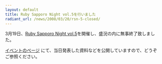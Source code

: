 ```yaml
---
layout: default
title: Ruby Sapporo Night vol.5を行いました
radiant_url: /news/2008/03/20/rsn-5-closed/
---
```

3月19日、[Ruby Sapporo Night vol.5](http://ruby-sapporo.org/news/2008/02/25/rsn-5/)を開催し、盛況の内に無事終了致しました。

[イベントのページ](http://ruby-sapporo.org/events/rsn/5/) にて、当日発表した資料などを公開していますので、どうぞご参照ください。
